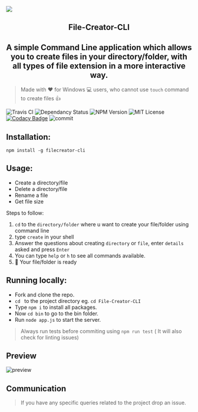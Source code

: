 <img src="https://user-images.githubusercontent.com/33368759/43454877-e622ecdc-94db-11e8-9e6f-cfcd8b32808a.png">
<h2 align="center">File-Creator-CLI</h2>
<h2 align="center">A simple Command Line application which allows you to create files in your directory/folder, with all types of file extension <bold>in a more interactive way.</bold></h2>

> Made with :heart: for Windows 💻  users, who cannot use `touch` command to create files :+1:

<!--Remove the ones not wanted-->
![Travis CI](https://img.shields.io/travis/com/debck/File-Creator-CLI/master.svg?style=flat-square)
![Dependancy Status](https://david-dm.org/debck/File-Creator-CLI.svg)
![NPM Version](https://badge.fury.io/js/filecreator-cli.svg)
![MIT License](https://img.shields.io/github/license/debck/File-Creator-CLI.svg?style=flat-square)
[![Codacy Badge](https://api.codacy.com/project/badge/Grade/64aa86eeb6d44a7fb0848c05cfe9c9bb)](https://www.codacy.com/app/debck/File-Creator-CLI?utm_source=github.com&amp;utm_medium=referral&amp;utm_content=debck/File-Creator-CLI&amp;utm_campaign=Badge_Grade)
![commit](https://img.shields.io/github/last-commit/debck/File-Creator-CLI.svg)
## Installation: 
` npm install -g filecreator-cli ` 

## Usage:
* Create a directory/file
* Delete a directory/file
* Rename a file
* Get file size

Steps to follow:
1. `cd` to the `directory/folder` where u want to create your file/folder using command line
2. type `create` in your shell
3. Answer the questions about creating `directory` or `file`, 
  enter  `details` asked and press `Enter`
4. You can type `help` or `h` to see all commands available.
5. :tada: Your file/folder is ready


## Running locally: 
* Fork and clone the repo.
* `cd ` to the project directory eg. `cd File-Creator-CLI`
* Type `npm i` to install all packages.
* Now `cd bin` to go to the bin folder.
* Run `node app.js` to start the server.
> Always run tests before commiting using `npm run test` ( It will also check for linting issues)

## Preview

![preview](gif/usage.gif)

## Communication
> If you have any specific queries related to the project drop an issue. 

